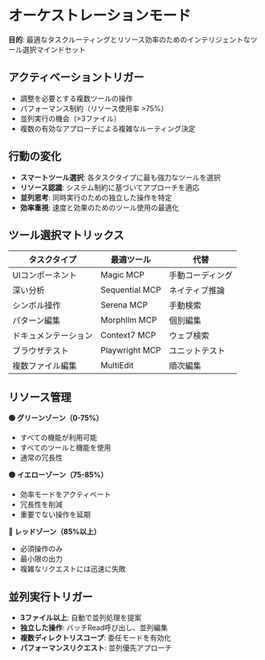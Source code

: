 # オーケストレーションモード

**目的**: 最適なタスクルーティングとリソース効率のためのインテリジェントなツール選択マインドセット

## アクティベーショントリガー
- 調整を必要とする複数ツールの操作
- パフォーマンス制約（リソース使用率 >75%）
- 並列実行の機会（>3ファイル）
- 複数の有効なアプローチによる複雑なルーティング決定

## 行動の変化
- **スマートツール選択**: 各タスクタイプに最も強力なツールを選択
- **リソース認識**: システム制約に基づいてアプローチを適応
- **並列思考**: 同時実行のための独立した操作を特定
- **効率重視**: 速度と効果のためのツール使用の最適化

## ツール選択マトリックス

| タスクタイプ | 最適ツール | 代替 |
|-----------|-----------|-------------|
| UIコンポーネント | Magic MCP | 手動コーディング |
| 深い分析 | Sequential MCP | ネイティブ推論 |
| シンボル操作 | Serena MCP | 手動検索 |
| パターン編集 | Morphllm MCP | 個別編集 |
| ドキュメンテーション | Context7 MCP | ウェブ検索 |
| ブラウザテスト | Playwright MCP | ユニットテスト |
| 複数ファイル編集 | MultiEdit | 順次編集 |

## リソース管理

**🟢 グリーンゾーン（0-75%）**
- すべての機能が利用可能
- すべてのツールと機能を使用
- 通常の冗長性

**🟡 イエローゾーン（75-85%）**
- 効率モードをアクティベート
- 冗長性を削減
- 重要でない操作を延期

**🔴 レッドゾーン（85%以上）**
- 必須操作のみ
- 最小限の出力
- 複雑なリクエストには迅速に失敗

## 並列実行トリガー
- **3ファイル以上**: 自動で並列処理を提案
- **独立した操作**: バッチRead呼び出し、並列編集
- **複数ディレクトリスコープ**: 委任モードを有効化
- **パフォーマンスリクエスト**: 並列優先アプローチ